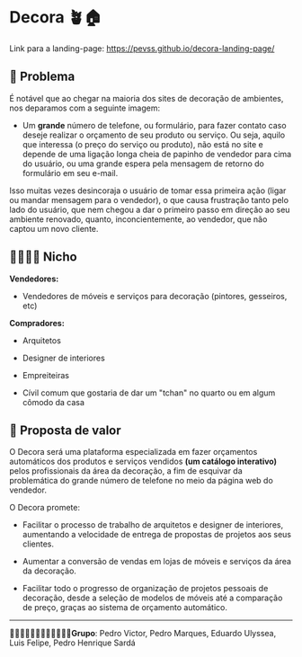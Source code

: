 Decora 🪴🏠
===

Link para a landing-page: https://pevss.github.io/decora-landing-page/

🤬 Problema
---
É notável que ao chegar na maioria dos sites de decoração de ambientes, nos deparamos com a seguinte imagem: 

- Um **grande** número de telefone, ou formulário, para fazer contato caso deseje realizar o orçamento de seu produto ou serviço. Ou seja, aquilo que interessa (o preço do serviço ou produto), não está no site e depende de uma ligação longa cheia de papinho de vendedor para cima do usuário, ou uma grande espera pela mensagem de retorno do formulário em seu e-mail.

Isso muitas vezes desincoraja o usuário de tomar essa primeira ação (ligar ou mandar mensagem para o vendedor), o que causa frustração tanto pelo lado do usuário, que nem chegou a dar o primeiro passo em direção ao seu ambiente renovado, quanto, inconcientemente, ao vendedor, que não captou um novo cliente.

👨‍👩‍👧‍👧 Nicho
---
**Vendedores:**
- Vendedores de móveis e serviços para decoração (pintores, gesseiros, etc)

**Compradores:**
- Arquitetos

- Designer de interiores

- Empreiteiras

- Cívil comum que gostaria de dar um "tchan" no quarto ou em algum cômodo da casa

💸 Proposta de valor
---
O Decora será uma plataforma especializada em fazer orçamentos automáticos dos produtos e serviços vendidos **(um catálogo interativo)** pelos profissionais da área da decoração, a fim de esquivar da problemática do grande número de telefone no meio da página web do vendedor.

O Decora promete:
- Facilitar o processo de trabalho de arquitetos e designer de interiores, aumentando a velocidade de entrega de propostas de projetos aos seus clientes.

- Aumentar a conversão de vendas em lojas de móveis e serviços da área da decoração.

- Facilitar todo o progresso de organização de projetos pessoais de decoração, desde a seleção de modelos de móveis até a comparação de preço, graças ao sistema de orçamento automático.

---

👨🏻‍🦲🧑🏻‍🦰🧑🏻🧑🏿🧑🏻**Grupo**: Pedro Victor, Pedro Marques, Eduardo Ulyssea, Luis Felipe, Pedro Henrique Sardá
